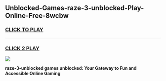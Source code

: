 
## Unblocked-Games-raze-3-unblocked-Play-Online-Free-8wcbw
<h3>
<a href="https://premium76.site?title=raze-3-unblocked&ref=26A">CLICK TO PLAY</a></h3>
<hr>

<h3>
<a href="https://premium76.site?title=raze-3-unblocked&ref=26A">CLICK 2 PLAY</a>
  
</h3>

<a href="https://premium76.site?title=raze-3-unblocked&ref=26A"><img src="https://clearcache.store/games.png"></a>


**raze-3-unblocked games unblocked: Your Gateway to Fun and Accessible Online Gaming**
